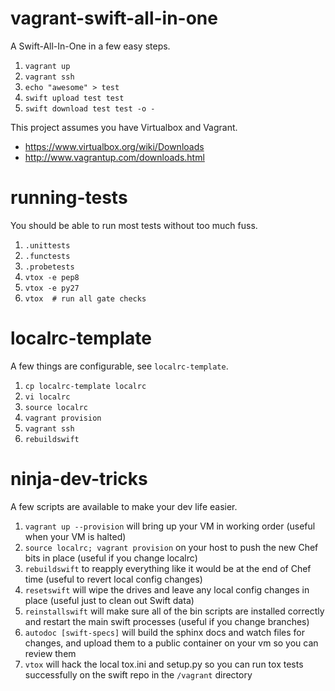 vagrant-swift-all-in-one
========================

A Swift-All-In-One in a few easy steps.

 1. `vagrant up`
 1. `vagrant ssh`
 1. `echo "awesome" > test`
 1. `swift upload test test`
 1. `swift download test test -o -`

This project assumes you have Virtualbox and Vagrant.

 * https://www.virtualbox.org/wiki/Downloads
 * http://www.vagrantup.com/downloads.html

running-tests
=============

You should be able to run most tests without too much fuss.

 1. `.unittests`
 1. `.functests`
 1. `.probetests`
 1. `vtox -e pep8`
 1. `vtox -e py27`
 1. `vtox  # run all gate checks`

localrc-template
================

A few things are configurable, see `localrc-template`.

 1. `cp localrc-template localrc`
 1. `vi localrc`
 1. `source localrc`
 1. `vagrant provision`
 1. `vagrant ssh`
 1. `rebuildswift`

ninja-dev-tricks
================

A few scripts are available to make your dev life easier.

 1. `vagrant up --provision` will bring up your VM in working order (useful
    when your VM is halted)
 1. `source localrc; vagrant provision` on your host to push the new Chef bits
    in place (useful if you change localrc)
 1. `rebuildswift` to reapply everything like it would be at the end of Chef
    time (useful to revert local config changes)
 1. `resetswift` will wipe the drives and leave any local config changes in
    place (useful just to clean out Swift data)
 1. `reinstallswift` will make sure all of the bin scripts are installed
    correctly and restart the main swift processes (useful if you change
    branches)
 1. `autodoc [swift-specs]` will build the sphinx docs and watch files for
    changes, and upload them to a public container on your vm so you can
    review them
 1. `vtox` will hack the local tox.ini and setup.py so you can run tox tests
    successfully on the swift repo in the `/vagrant` directory
